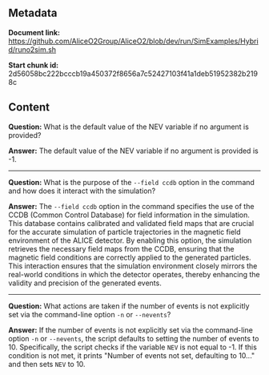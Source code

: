 ## Metadata

**Document link:** https://github.com/AliceO2Group/AliceO2/blob/dev/run/SimExamples/Hybrid/runo2sim.sh

**Start chunk id:** 2d56058bc222bcccb19a450372f8656a7c52427103f41a1deb51952382b2198c

## Content

**Question:** What is the default value of the NEV variable if no argument is provided?

**Answer:** The default value of the NEV variable if no argument is provided is -1.

---

**Question:** What is the purpose of the `--field ccdb` option in the command and how does it interact with the simulation?

**Answer:** The `--field ccdb` option in the command specifies the use of the CCDB (Common Control Database) for field information in the simulation. This database contains calibrated and validated field maps that are crucial for the accurate simulation of particle trajectories in the magnetic field environment of the ALICE detector. By enabling this option, the simulation retrieves the necessary field maps from the CCDB, ensuring that the magnetic field conditions are correctly applied to the generated particles. This interaction ensures that the simulation environment closely mirrors the real-world conditions in which the detector operates, thereby enhancing the validity and precision of the generated events.

---

**Question:** What actions are taken if the number of events is not explicitly set via the command-line option `-n` or `--nevents`?

**Answer:** If the number of events is not explicitly set via the command-line option `-n` or `--nevents`, the script defaults to setting the number of events to 10. Specifically, the script checks if the variable `NEV` is not equal to -1. If this condition is not met, it prints "Number of events not set, defaulting to 10..." and then sets `NEV` to 10.